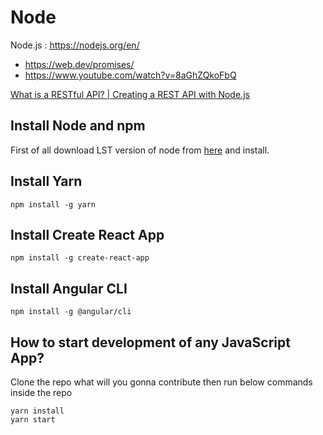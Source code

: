 # Node

Node.js : https://nodejs.org/en/ <br>

- https://web.dev/promises/
- https://www.youtube.com/watch?v=8aGhZQkoFbQ

[What is a RESTful API? | Creating a REST API with Node.js](https://www.youtube.com/watch?v=0oXYLzuucwE&list=PL55RiY5tL51q4D-B63KBnygU6opNPFk_q)

## Install Node and npm

First of all download LST version of node from [here](https://nodejs.org/en/) and install.

## Install Yarn

`
npm install -g yarn
`

## Install Create React App

`
npm install -g create-react-app
`

## Install Angular CLI 

`
npm install -g @angular/cli
`

## How to start development of any JavaScript App?

Clone the repo what will you gonna contribute then run below commands inside the repo

`
yarn install
`
<br>
`
yarn start
`
